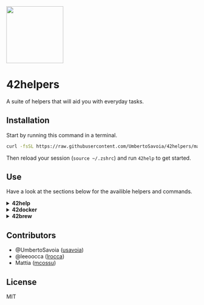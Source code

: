 <img src="https://www.42.fr/wp-content/themes/42/images/42_logo_black.svg" width="150" />

# 42helpers

A suite of helpers that will aid you with everyday tasks.

## Installation

Start by running this command in a terminal.

```zsh
curl -fsSL https://raw.githubusercontent.com/UmbertoSavoia/42helpers/main/tools/install.sh | zsh
```

Then reload your session (`source ~/.zshrc`) and run `42help` to get started.

## Use

Have a look at the sections below for the availible helpers and commands.

<details>
	<summary>
		<b>42help</b>
	</summary>

Main command:

- lists the availible helpers
- lets you manually upgrade and uninstall the suite

</details>

<details>
	<summary>
		<b>42docker</b>
	</summary>

Use this helper to manage your Docker installation.

### Use

`42docker help` for a list of commands.

|command  |description                  |
|---------|-----------------------------|
`42docker`|Moves Container folder
`clean`   |Removes Container folder
`kill`    |Kills Docker process forcibly

</details>

<details>
	<summary>
		<b>42brew</b>
	</summary>
	
Use this helper to manage your Brew installation.

You can:

- install Homebre
- uninstall Homebrew

### Use

|command|description       |
|-------|------------------|
`42brew`|Installs Homebrew
`clean` |Uninstalls Homerew

</details>

## Contributors

- @UmbertoSavoia ([usavoia](https://profile.intra.42.fr/users/usavoia))
- @leeoocca ([lrocca](https://profile.intra.42.fr/users/lrocca))
- Mattia ([mcossu](https://profile.intra.42.fr/users/mcossu))

## License

MIT
